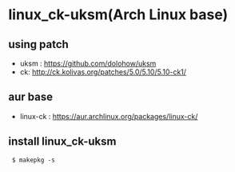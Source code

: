 # linux_ck-uksm(Arch Linux base)
## using patch 
* uksm : https://github.com/dolohow/uksm 
* ck: http://ck.kolivas.org/patches/5.0/5.10/5.10-ck1/
## aur base 
* linux-ck : https://aur.archlinux.org/packages/linux-ck/
## install linux_ck-uksm
```
 $ makepkg -s
```
